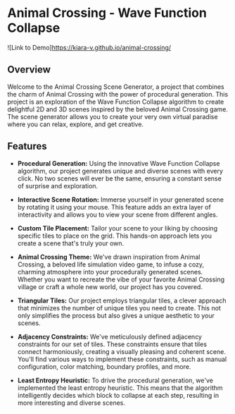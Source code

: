 # Animal Crossing - Wave Function Collapse

![Link to Demo]<https://kiara-v.github.io/animal-crossing/>

## Overview

Welcome to the Animal Crossing Scene Generator, a project that combines the charm of Animal Crossing with the power of procedural generation. This project is an exploration of the Wave Function Collapse algorithm to create delightful 2D and 3D scenes inspired by the beloved Animal Crossing game. The scene generator allows you to create your very own virtual paradise where you can relax, explore, and get creative.

## Features

- **Procedural Generation:** Using the innovative Wave Function Collapse algorithm, our project generates unique and diverse scenes with every click. No two scenes will ever be the same, ensuring a constant sense of surprise and exploration.

- **Interactive Scene Rotation:** Immerse yourself in your generated scene by rotating it using your mouse. This feature adds an extra layer of interactivity and allows you to view your scene from different angles.

- **Custom Tile Placement:** Tailor your scene to your liking by choosing specific tiles to place on the grid. This hands-on approach lets you create a scene that's truly your own.

- **Animal Crossing Theme:** We've drawn inspiration from Animal Crossing, a beloved life simulation video game, to infuse a cozy, charming atmosphere into your procedurally generated scenes. Whether you want to recreate the vibe of your favorite Animal Crossing village or craft a whole new world, our project has you covered.

- **Triangular Tiles:** Our project employs triangular tiles, a clever approach that minimizes the number of unique tiles you need to create. This not only simplifies the process but also gives a unique aesthetic to your scenes.

- **Adjacency Constraints:** We've meticulously defined adjacency constraints for our set of tiles. These constraints ensure that tiles connect harmoniously, creating a visually pleasing and coherent scene. You'll find various ways to implement these constraints, such as manual configuration, color matching, boundary profiles, and more.

- **Least Entropy Heuristic:** To drive the procedural generation, we've implemented the least entropy heuristic. This means that the algorithm intelligently decides which block to collapse at each step, resulting in more interesting and diverse scenes.
